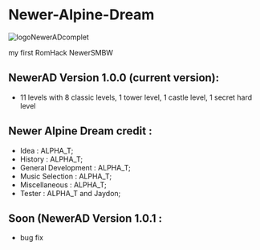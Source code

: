# Newer-Alpine-Dream
![logoNewerADcomplet](https://user-images.githubusercontent.com/94932316/152683060-8fbf776f-3ec6-48ba-aa45-56d9911ecad4.png)

my first RomHack NewerSMBW


## NewerAD Version 1.0.0 (current version):
- 11 levels with 8 classic levels, 1 tower level, 1 castle level, 1 secret hard level


## Newer Alpine Dream credit :
- Idea : ALPHA_T;
- History : ALPHA_T;
- General Development : ALPHA_T;
- Music Selection : ALPHA_T;
- Miscellaneous : ALPHA_T;
- Tester : ALPHA_T and Jaydon;



## Soon (NewerAD Version 1.0.1 :
- bug fix 

